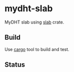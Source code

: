 mydht-slab
====================

MyDHT slab using [slab](https://crates.io/crates/slab) crate.


Build
-----

Use [cargo](http://crates.io) tool to build and test.

Status
------




